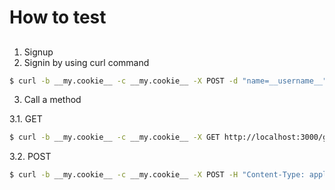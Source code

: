 # How to test

## 
1. Signup
2. Signin by using curl command

```sh
$ curl -b __my.cookie__ -c __my.cookie__ -X POST -d "name=__username__" -d "password=__password__" http://localhost:3000/signin
```

3. Call a method

3.1. GET

```sh
$ curl -b __my.cookie__ -c __my.cookie__ -X GET http://localhost:3000/get
```

3.2. POST

```sh
$ curl -b __my.cookie__ -c __my.cookie__ -X POST -H "Content-Type: application/json" -d "@**post_json_file**" http://localhost:3000/post
```
